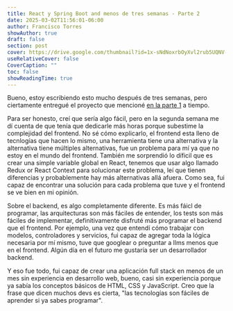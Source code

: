```yaml
---
title: React y Spring Boot and menos de tres semanas - Parte 2
date: 2025-03-02T11:56:01-06:00
author: Francisco Torres
showAuthor: true
draft: false
section: post
cover: https://drive.google.com/thumbnail?id=1x-sNdNoxrbOyXvl2rub5UQNV-FgFIKaI&sz=w1920-h1080
useRelativeCover: false
CoverCaption: ""
toc: false
showReadingTime: true
---
```


Bueno, estoy escribiendo esto mucho después de tres semanas, pero ciertamente entregué el proyecto que mencioné [en la parte 1](/blog/who-cares/react_and_spring_boot_in_less_than_three_weeks/index/) a tiempo.

Para ser honesto, creí que sería algo fácil, pero en la segunda semana me dí cuenta de que tenía que dedicarle más horas porque subestime la complejidad del frontend. No sé cómo explicarlo, el frontend esta lleno de tecnlogías que hacen lo mismo, una herramienta tiene una alternativa y la alternativa tiene múltiples alternativas, fue un problema para mí ya que no estoy en el mundo del frontend. También me sorprendió lo díficil que es crear una simple variable global en React, tenemos que usar algo llamado Redux or React Context para solucionar este problema, leí que tienen diferencias y probablemente hay más alternativas allá afuera. Como sea, fui capaz de encontrar una solución para cada problema que tuve y el frontend se ve bien en mi opinión.

Sobre el backend, es algo completamente diferente. Es más fáicl de programar, las arquitecturas son más fáciles de entender, los tests son más fáciles de implementar, definitivamente disfruté más programar el backend que el frontend. Por ejemplo, una vez que entendí cómo trabajar con modelos, controladores y servicios, fui capaz de agregar toda la lógica necesaria por mí mismo, tuve que googlear o preguntar a llms menos que en el frontend. Algún día en el futuro me gustaría ser un desarrollador backend.

Y eso fue todo, fui capaz de crear una aplicación full stack en menos de un mes sin experiencia en desarrollo web, bueno, casi sin experiencia porque ya sabía los conceptos básicos de HTML, CSS y JavaScript. Creo que la frase que dicen muchos devs es cierta, "las tecnologías son fáciles de aprender si ya sabes programar".
